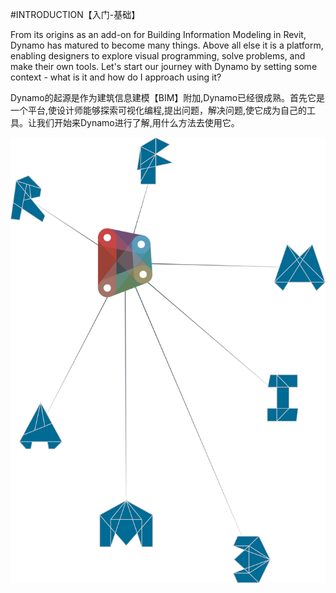 #INTRODUCTION【入门-基础】

From its origins as an add-on for Building Information Modeling in Revit, Dynamo has matured to become many things. Above all else it is a platform, enabling designers to explore visual programming, solve problems, and make their own tools. Let's start our journey with Dynamo by setting some context - what is it and how do I approach using it?

Dynamo的起源是作为建筑信息建模【BIM】附加,Dynamo已经很成熟。首先它是一个平台,使设计师能够探索可视化编程,提出问题，解决问题,使它成为自己的工具。让我们开始来Dynamo进行了解,用什么方法去使用它。


![Dynamo Ecosystem](images/1/1-cover.png)
